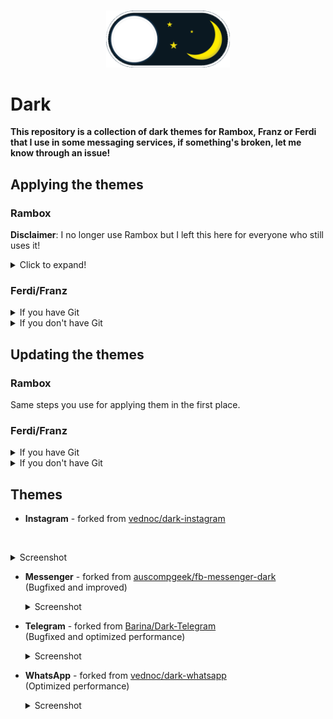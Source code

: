 <p align="center" style="text-align: center;">
  </br>
  <img src="https://raw.githubusercontent.com/obvionaoe/dark-resources/master/images/icon.png" width="198"/>
</p>

# **Dark**

**This repository is a collection of dark themes for Rambox, Franz or Ferdi that I use in some messaging services, if something's broken, let me know through an issue!**

## **Applying the themes**

### **Rambox**

**Disclaimer**: I no longer use Rambox but I left this here for everyone who still uses it!

<details>
  <summary>Click to expand!</summary>
  
  First, find the service you wish to apply the theme to

  ![find](https://raw.githubusercontent.com/obvionaoe/dark-resources/master/images/tutorial/find.png)

  go into the settings for that service

  ![configure](https://raw.githubusercontent.com/obvionaoe/dark-resources/master/images/tutorial/configure.png)

  once you're there, click on "Advanced".

  ![advanced](https://raw.githubusercontent.com/obvionaoe/dark-resources/master/images/tutorial/advanced.png)

  A text-box will appear, copy the JavaScript code from [function.js](rambox/function.js) into it, then copy the CSS code for the service you want to theme into the `[paste css here]` area - **don't remove the backticks** - and save your changes!

  ![paste](https://raw.githubusercontent.com/obvionaoe/dark-resources/master/images/tutorial/paste.gif)

  Then press "Yes" on the service restart popup

  ![save](https://raw.githubusercontent.com/obvionaoe/dark-resources/master/images/tutorial/save.png)

  and that's it, all done and ready to use!
</details>

### **Ferdi/Franz**

<details>
  <summary>If you have Git</summary>

  Choose a folder where you want to store the themes and run the following commands:
  <details>
    <summary>Linux/MacOS</summary>

    ```bash
    $ git clone https://github.com/obvionaoe/dark.git
    $ cd dark
    $ ln -s /path/to/cloned/directory/[service]/darkmode.css ~/.config/Ferdi/recipes/[service]/darkmode.css
    ```

  Replace `[service]` by the name of the service you want to theme.\
  `/path/to/cloned/directory/` **must be an absolute path.**
  </details>
  
  <details>
    <summary>Windows</summary>

    ```bash
    $ git clone https://github.com/obvionaoe/dark.git
    $ cd dark
    $ mklink %AppData%\Franz\recipes\[service]]\darkmode.css [service]\darkmode.css
    ```
  Replace `[service]` by the name of the service you want to theme.
  </details>

  To apply the themes, just turn on dark mode inside the service settings.

</details>

<details>
  <summary>If you don't have Git</summary>
  
  Just copy the `[service]/darkmode.css` file, with `[service]` being the name of the service you want to update, into the recipe folder of that service.

  To apply the themes, just turn on dark mode inside the service settings.
  
</details>

## **Updating the themes**

### **Rambox**

Same steps you use for applying them in the first place.

### **Ferdi/Franz**

<details>
  <summary>If you have Git</summary>
  
  Just run `git pull origin master` in the repo folder you cloned and reload the services inside Ferdi, Franz or Rambox.
</details>

<details>
  <summary>If you don't have Git</summary>
  
  Just copy the `[service]/darkmode.css` file, with `[service]` being the name of the service you want to update, into the recipe folder of that service!
</details>

## **Themes**

* **Instagram** - forked from [vednoc/dark-instagram](https://github.com/vednoc/dark-instagram)

&nbsp;<details>
    <summary>Screenshot</summary>
  
    ![Messenger](https://raw.githubusercontent.com/obvionaoe/dark-resources/master/images/screenshots/instagram.png)
  </details>

* **Messenger** - forked from [auscompgeek/fb-messenger-dark](https://github.com/auscompgeek/fb-messenger-dark)\
(Bugfixed and improved)
&nbsp;<details>
    <summary>Screenshot</summary>
  
    ![Messenger](https://raw.githubusercontent.com/obvionaoe/dark-resources/master/images/screenshots/messenger.png)
  </details>

* **Telegram** - forked from [Barina/Dark-Telegram](https://github.com/Barina/Dark-Telegram)\
(Bugfixed and optimized performance)
&nbsp;<details>
    <summary>Screenshot</summary>
  
    ![Telegram](https://raw.githubusercontent.com/obvionaoe/dark-resources/master/images/screenshots/telegram.png)
  </details>

* **WhatsApp** - forked from [vednoc/dark-whatsapp](https://github.com/vednoc/dark-whatsapp)\
(Optimized performance)
&nbsp;<details>
    <summary>Screenshot</summary>
  
    ![WhatsApp](https://raw.githubusercontent.com/obvionaoe/dark-resources/master/images/screenshots/wa.png)
  </details>
